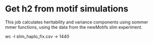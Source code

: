 # Get h2 from motif simulations

This job calculates heritability and variance components using sommer mmer functions, using the data from the newMotifs slim experiment. 

wc -l slim_haplo_fix.csv -> 1440
                        